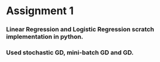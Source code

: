 # Assignment 1
### Linear Regression and Logistic Regression scratch implementation in python.
### Used stochastic GD, mini-batch GD and GD.
